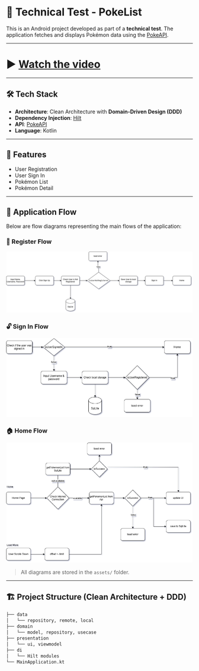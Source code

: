 # 🧪 Technical Test - PokeList

This is an Android project developed as part of a **technical test**. The application fetches and displays Pokémon data using the [PokeAPI](https://pokeapi.co).

---

# ▶️ [Watch the video](assets/demo.mp4)

---
## 🛠️ Tech Stack

- **Architecture**: Clean Architecture with **Domain-Driven Design (DDD)**
- **Dependency Injection**: [Hilt](https://developer.android.com/training/dependency-injection/hilt-android)
- **API**: [PokeAPI](https://pokeapi.co)
- **Language**: Kotlin

---

## 📱 Features

- User Registration
- User Sign In
- Pokémon List
- Pokémon Detail

---

## 🔁 Application Flow

Below are flow diagrams representing the main flows of the application:

### 🔐 Register Flow
![Register Flow](assets/register.png)

### 🔓 Sign In Flow
![Sign In Flow](assets/signin.png)

### 🏠 Home Flow
![Home Flow](assets/home.png)

> All diagrams are stored in the `assets/` folder.

---

## 🏗️ Project Structure (Clean Architecture + DDD)
```text
├── data
│   └── repository, remote, local
├── domain
│   └── model, repository, usecase
├── presentation
│   └── ui, viewmodel
├── di
│   └── Hilt modules
└── MainApplication.kt
